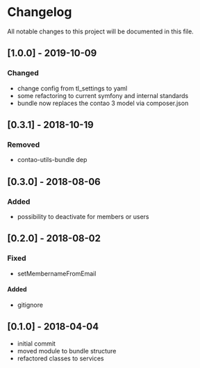 # Changelog
All notable changes to this project will be documented in this file.

## [1.0.0] - 2019-10-09

### Changed
- change config from tl_settings to yaml
- some refactoring to current symfony and internal standards
- bundle now replaces the contao 3 model via composer.json

## [0.3.1] - 2018-10-19

### Removed
- contao-utils-bundle dep

## [0.3.0] - 2018-08-06

### Added
- possibility to deactivate for members or users

## [0.2.0] - 2018-08-02

### Fixed
- setMembernameFromEmail

#### Added
- gitignore

## [0.1.0] - 2018-04-04

- initial commit
- moved module to bundle structure
- refactored classes to services
